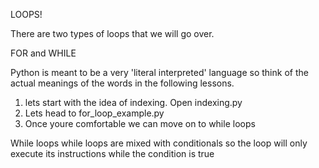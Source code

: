 LOOPS!

There are two types of loops that we will go over. 

FOR and WHILE

Python is meant to be a very 'literal interpreted' language so think of the actual meanings of the words in the following lessons.


1. lets start with the idea of indexing. Open indexing.py
2. Lets head to for_loop_example.py
3. Once youre comfortable we can move on to while loops

While loops
while loops are mixed with conditionals
so the loop will only execute its instructions while the condition is true